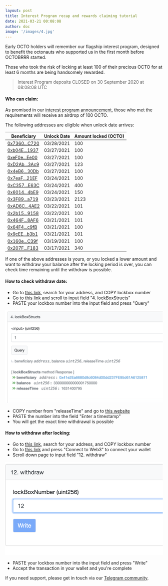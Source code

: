 ```yaml
---
layout: post
title: Interest Program recap and rewards claiming tutorial
date: 2021-03-21 00:08:08
author: doc
image: '/images/4.jpg'
---
```


Early OCTO holders will remember our flagship interest program, designed to benefit the octonauts who supported us in the first month before OCTOBRRR started.

Those who took the risk of locking at least 100 of their precious OCTO for at least 6 months are being handsomely rewarded.

> Interest Program deposits CLOSED on 30 September 2020 at 08:08:08 UTC

#### Who can claim:

As promised in our [interest program announcement](https://old.octo.fi/blog/interest-pool), those who met the requirements will receive an airdrop of 100 OCTO.

The following addresses are eligible when unlock date arrives:

| Beneficiary | Unlock Date | Amount locked (OCTO) |
|-|-|-|
| [0x7360...C720][1] | 03/28/2021 | 100 |
| [0xb04E...1937][2] | 03/27/2021 | 100 |
| [0xeF0e...Ee00][3] | 03/27/2021 | 100 |
| [0xD2Ab...3Ac9][4] | 03/27/2021 | 123 |
| [0x4eB6...30Db][5] | 03/27/2021 | 100 |
| [0x7eaF...21EF][6] | 03/24/2021 | 100 |
| [0xC357...E63C][7] | 03/24/2021 | 400 |
| [0x6014...4bE9][8] | 03/24/2021 | 150 |
| [0x3F89...a719][9] | 03/23/2021 | 2123 |
| [0xAD6C...4AE2][10] | 03/22/2021 | 101 |
| [0x2b15...9158][11] | 03/22/2021 | 100 |
| [0x464F...8AF6][12] | 03/21/2021 | 101 |
| [0x64F4...c9fB][13] | 03/21/2021 | 100 |
| [0x9cEE...b3b1][14] | 03/21/2021 | 101 |
| [0x160e...C39f][15] | 03/19/2021 | 100 |
| [0x207F...F183][16] | 03/17/2021 | 340 |

If one of the above addresses is yours, or you locked a lower amount and want to withdraw your balance after the locking period is over, you can check time remaining until the withdraw is possible.

#### How to check withdraw date:

- Go to [this link][17], search for your address, and COPY lockbox number
- Go to [this link][18] and scroll to input field "4. lockBoxStructs"
- PASTE your lockbox number into the input field and press "Query"

![](https://raw.githubusercontent.com/octofi/octofidotcom/master/images/tuts/1603737083804.png)

- COPY number from "releaseTime" and go to [this website][19] 
- PASTE the number into the field "Enter a timestamp"
- You will get the exact time withdrawal is possible

#### **How to withdraw after locking:**

- Go to [this link][17], search for your address, and COPY lockbox number
- Go to [this link][20] and press "Connect to Web3" to connect your wallet
- Scroll down page to input field "12. withdraw"

![](https://raw.githubusercontent.com/octofi/octofidotcom/master/images/tuts/1603737269415.png)

- PASTE your lockbox number into the input field and press "Write"
- Accept the transaction in your wallet and you're complete 

If you need support, please get in touch via our [Telegram community](https://t.me/OctoFi).

[1]: https://etherscan.io/tx/0xb84ea8f395f8cb6e9c723ba7d5c4f606adacab3c9da9d5de1a5c9d10890b6396#eventlog
[2]: https://etherscan.io/tx/0x6e1b92dc4a0472f7c2da12e317dbe5db5694d03407d410c9b4ced758518e16f6#eventlog
[3]: https://etherscan.io/tx/0x6a53f54ab0afe9ef4a6a1f8cf5bfbb4b3a544bfbed6f3bd5471572462dfc8b43#eventlog
[4]: https://etherscan.io/tx/0x3d0118c2e8c3e33547e8ca394a32937442e5e2379f1ed960c906a398383d338b#eventlog
[5]: https://etherscan.io/tx/0xa7e8fd8da46ece45b8e649f2114484c464a5053a409ab27e901034406551b4dd#eventlog
[6]: https://etherscan.io/tx/0x4ee64cf0c50b7f0bf6164dfe269f4949839856d7f25f16ea0c0205ed8b954125#eventlog
[7]: https://etherscan.io/tx/0x9220e1022716a2aaa42f8159eee336a2c78f9da0e61bd8a934b1583d7aae013c#eventlog
[8]: https://etherscan.io/tx/0x9bef976c5591153e7509bbe5250975e5587d77c05e1bc809b17b803c2e618d23#eventlog
[9]: https://etherscan.io/tx/0x912014c1affc8a9834bc1cea6f04912add90115e4bdc31bb0ccea296528c90d3#eventlog
[10]: https://etherscan.io/tx/0xac521533611182b0e539a15c5ce8d247511c24094ee6666fe150e3be7c2a5574#eventlog
[11]: https://etherscan.io/tx/0x55b45eb7db1923cff29dafbc8dd1f039ca7d57d1d2cc253c26e732aa44c3f1ad#eventlog
[12]: https://etherscan.io/tx/0x1fd8192127525f97b062d1525fe35a84a3bc67530974876936f90c597773bf84#eventlog
[13]: https://etherscan.io/tx/0x2f26a2f38018ddd93057418fe56dbbeda63375043f5c876534c6fb9a9b8b137d#eventlog
[14]: https://etherscan.io/tx/0x544ddfea4ca9b38e2dcad70054d0b1459e8aa74353685bff064d945952529954#eventlog
[15]: https://etherscan.io/tx/0x1388b321406678196357c068d4225d0955716d0d7224343ccaefaa928e9ac6a3#eventlog
[16]: https://etherscan.io/tx/0x71f9ddd1d68ec074521df5daae10ca59b2d6e68f6761f30a1160e20cddd1b5d9#eventlog
[17]: https://den.octo.fi/d/43-interest-program-001
[18]: https://etherscan.io/address/0x0a4e9f69f5b2e1e661da9ed98956f928200ea4ba#readContract
[19]: https://www.unixtimestamp.com/ 
[20]: https://etherscan.io/address/0x0a4e9f69f5b2e1e661da9ed98956f928200ea4ba#writeContract
